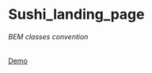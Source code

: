 # Sushi_landing_page

###### BEM classes convention

[Demo](https://github.com/Landing-Pages-Irina/Sushi_landing_page/blob/main/demo_img.png)
